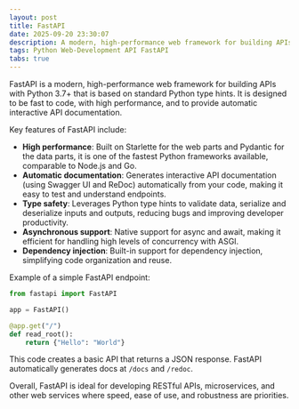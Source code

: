 ```yaml
---
layout: post
title: FastAPI
date: 2025-09-20 23:30:07
description: A modern, high-performance web framework for building APIs with Python.
tags: Python Web-Development API FastAPI
tabs: true
---
```


FastAPI is a modern, high-performance web framework for building APIs with Python 3.7+ that is based on standard Python type hints. It is designed to be fast to code, with high performance, and to provide automatic interactive API documentation.

Key features of FastAPI include:
- **High performance**: Built on Starlette for the web parts and Pydantic for the data parts, it is one of the fastest Python frameworks available, comparable to Node.js and Go.
- **Automatic documentation**: Generates interactive API documentation (using Swagger UI and ReDoc) automatically from your code, making it easy to test and understand endpoints.
- **Type safety**: Leverages Python type hints to validate data, serialize and deserialize inputs and outputs, reducing bugs and improving developer productivity.
- **Asynchronous support**: Native support for async and await, making it efficient for handling high levels of concurrency with ASGI.
- **Dependency injection**: Built-in support for dependency injection, simplifying code organization and reuse.

Example of a simple FastAPI endpoint:

```python
from fastapi import FastAPI

app = FastAPI()

@app.get("/")
def read_root():
    return {"Hello": "World"}
```

This code creates a basic API that returns a JSON response. FastAPI automatically generates docs at `/docs` and `/redoc`.

Overall, FastAPI is ideal for developing RESTful APIs, microservices, and other web services where speed, ease of use, and robustness are priorities.
